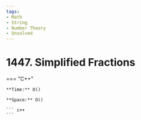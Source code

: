```yaml
---
tags:
- Math
- String
- Number Theory
- Unsolved
---
```



# 1447. Simplified Fractions

=== "C++"

    **Time:** O()

    **Space:** O()

    ``` c++
    ```